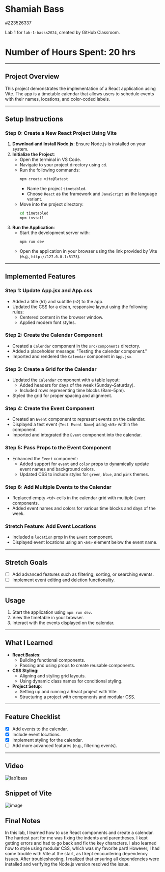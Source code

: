 # Shamiah Bass
#Z23526337

Lab 1 for `lab-1-basss2024`, created by GitHub Classroom.
# Number of Hours Spent: 20 hrs
---

## **Project Overview**
This project demonstrates the implementation of a React application using Vite. The app is a timetable calendar that allows users to schedule events with their names, locations, and color-coded labels.

---

## **Setup Instructions**

### **Step 0: Create a New React Project Using Vite**
1. **Download and Install Node.js**: Ensure Node.js is installed on your system.
2. **Initialize the Project**:
   - Open the terminal in VS Code.
   - Navigate to your project directory using `cd`.
   - Run the following commands:
     ```bash
     npm create vite@latest
     ```
     - Name the project `timetabled`.
     - Choose `React` as the framework and `JavaScript` as the language variant.
   - Move into the project directory:
     ```bash
     cd timetabled
     npm install
     ```
3. **Run the Application**:
   - Start the development server with:
     ```bash
     npm run dev
     ```
   - Open the application in your browser using the link provided by Vite (e.g., `http://127.0.0.1:5173`).

---

## **Implemented Features**

### **Step 1: Update App.jsx and App.css**
- Added a title (`h1`) and subtitle (`h2`) to the app.
- Updated the CSS for a clean, responsive layout using the following rules:
  - Centered content in the browser window.
  - Applied modern font styles.

### **Step 2: Create the Calendar Component**
- Created a `Calendar` component in the `src/components` directory.
- Added a placeholder message: "Testing the calendar component."
- Imported and rendered the `Calendar` component in `App.jsx`.

### **Step 3: Create a Grid for the Calendar**
- Updated the `Calendar` component with a table layout:
  - Added headers for days of the week (Sunday–Saturday).
  - Included rows representing time blocks (8am–5pm).
- Styled the grid for proper spacing and alignment.

### **Step 4: Create the Event Component**
- Created an `Event` component to represent events on the calendar.
- Displayed a test event (`Test Event Name`) using `<h5>` within the component.
- Imported and integrated the `Event` component into the calendar.

### **Step 5: Pass Props to the Event Component**
- Enhanced the `Event` component:
  - Added support for `event` and `color` props to dynamically update event names and background colors.
  - Updated CSS to include styles for `green`, `blue`, and `pink` themes.

### **Step 6: Add Multiple Events to the Calendar**
- Replaced empty `<td>` cells in the calendar grid with multiple `Event` components.
- Added event names and colors for various time blocks and days of the week.

### **Stretch Feature: Add Event Locations**
- Included a `location` prop in the `Event` component.
- Displayed event locations using an `<h6>` element below the event name.

---

## **Stretch Goals**
- [ ] Add advanced features such as filtering, sorting, or searching events.
- [ ] Implement event editing and deletion functionality.

---

## **Usage**
1. Start the application using `npm run dev`.
2. View the timetable in your browser.
3. Interact with the events displayed on the calendar.

---

## **What I Learned**
- **React Basics**:
  - Building functional components.
  - Passing and using props to create reusable components.
- **CSS Styling**:
  - Aligning and styling grid layouts.
  - Using dynamic class names for conditional styling.
- **Project Setup**:
  - Setting up and running a React project with Vite.
  - Structuring a project with components and modular CSS.

---

## **Feature Checklist**

- [x] Add events to the calendar.
- [x] Include event locations.
- [x] Implement styling for the calendar.
- [ ] Add more advanced features (e.g., filtering events).

---

## **Video**

![lab1bass](https://github.com/user-attachments/assets/dd16aad0-f947-45b0-a109-fc861120a9b1)




## **Snippet of Vite**
![image](https://github.com/user-attachments/assets/546f9d1f-330f-4153-9b5b-10969d23a8ec)



## **Final Notes**
In this lab, I learned how to use React components and create a calendar. The hardest part for me was fixing the indents and parentheses. I kept getting errors and had to go back and fix the key characters. I also learned how to style using modular CSS, which was my favorite part!
However, I had some trouble with Vite at the start, as I kept encountering dependency issues. After troubleshooting, I realized that ensuring all dependencies were installed and verifying the Node.js version resolved the issue.
